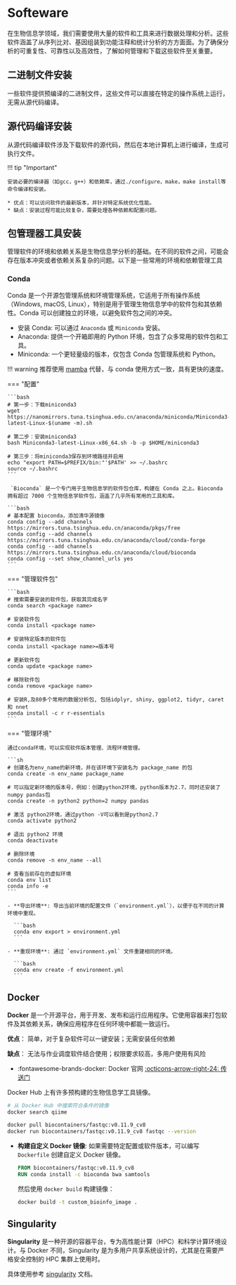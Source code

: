 # Softeware

在生物信息学领域，我们需要使用大量的软件和工具来进行数据处理和分析。这些软件涵盖了从序列比对、基因组装到功能注释和统计分析的方方面面。为了确保分析的可重复性、可靠性以及高效性，了解如何管理和下载这些软件至关重要。

## 二进制文件安装

一些软件提供预编译的二进制文件，这些文件可以直接在特定的操作系统上运行，无需从源代码编译。

## 源代码编译安装

从源代码编译软件涉及下载软件的源代码，然后在本地计算机上进行编译，生成可执行文件。

!!! tip "Important"

    安装必要的编译器（如gcc，g++）和依赖库，通过./configure，make，make install等命令编译和安装。

    * 优点：可以访问软件的最新版本，并针对特定系统优化性能。
    * 缺点：安装过程可能比较复杂，需要处理各种依赖和配置问题。

## 包管理器工具安装

管理软件的环境和依赖关系是生物信息学分析的基础。在不同的软件之间，可能会存在版本冲突或者依赖关系复杂的问题。以下是一些常用的环境和依赖管理工具

### Conda

Conda 是一个开源包管理系统和环境管理系统，它适用于所有操作系统（Windows, macOS, Linux），特别是用于管理生物信息学中的软件包和其依赖性。Conda 可以创建独立的环境，以避免软件包之间的冲突。

- 安装 Conda: 可以通过 `Anaconda` 或 `Miniconda` 安装。
- Anaconda: 提供一个开箱即用的 Python 环境，包含了众多常用的软件包和工具。
- Miniconda: 一个更轻量级的版本，仅包含 Conda 包管理系统和 Python。

!!! warning
    推荐使用 [mamba](Mamba) 代替，与 conda 使用方式一致，具有更快的速度。

=== "配置"

    ```bash
    # 第一步：下载miniconda3 
    wget https://nanomirrors.tuna.tsinghua.edu.cn/anaconda/miniconda/Miniconda3-latest-Linux-$(uname -m).sh 

    # 第二步：安装miniconda3 
    bash Miniconda3-latest-Linux-x86_64.sh -b -p $HOME/miniconda3 

    # 第三步：将miniconda3保存到环境路径并启用 
    echo "export PATH=$PREFIX/bin:"'$PATH' >> ~/.bashrc 
    source ~/.bashrc 
    ```

     `Bioconda` 是一个专门用于生物信息学的软件包仓库，构建在 Conda 之上。Bioconda 拥有超过 7000 个生物信息学软件包，涵盖了几乎所有常用的工具和库。

    ```bash
    # 基本配置 bioconda，添加清华源镜像 
    conda config --add channels https://mirrors.tuna.tsinghua.edu.cn/anaconda/pkgs/free 
    conda config --add channels https://mirrors.tuna.tsinghua.edu.cn/anaconda/cloud/conda-forge 
    conda config --add channels https://mirrors.tuna.tsinghua.edu.cn/anaconda/cloud/bioconda 
    conda config --set show_channel_urls yes
    ```

=== "管理软件包"

    ```bash
    # 搜索需要安装的软件包，获取其完成名字
    conda search <package name>

    # 安装软件包
    conda install <package name> 

    # 安装特定版本的软件包
    conda install <package name>=版本号

    # 更新软件包
    conda update <package name>

    # 移除软件包
    conda remove <package name>

    # 安装R,及80多个常用的数据分析包, 包括idplyr, shiny, ggplot2, tidyr, caret 和 nnet
    conda install -c r r-essentials
    ```

=== "管理环境"

    通过conda环境，可以实现软件版本管理、流程环境管理。

    ```sh
    # 创建名为env_name的新环境，并在该环境下安装名为 package_name 的包
    conda create -n env_name package_name

    # 可以指定新环境的版本号，例如：创建python2环境，python版本为2.7，同时还安装了numpy pandas包
    conda create -n python2 python=2 numpy pandas

    # 激活 python2环境，通过python -V可以看到是python2.7
    conda activate python2

    # 退出 python2 环境
    conda deactivate

    # 删除环境
    conda remove -n env_name --all

    # 查看当前存在的虚拟环境
    conda env list
    conda info -e
    ```

    - **导出环境**: 导出当前环境的配置文件（`environment.yml`），以便于在不同的计算环境中重现。

      ```bash
      conda env export > environment.yml
      ```

    - **重现环境**: 通过 `environment.yml` 文件重建相同的环境。

      ```bash
      conda env create -f environment.yml
      ```

## Docker

**Docker** 是一个开源平台，用于开发、发布和运行应用程序。它使用容器来打包软件及其依赖关系，确保应用程序在任何环境中都能一致运行。

**优点**： 简单，对于复杂软件可以一键安装；无需安装任何依赖

**缺点**： 无法与作业调度软件结合使用；权限要求较高，多用户使用有风险
<div class="grid cards" markdown>

- :fontawesome-brands-docker: Docker 官网 [:octicons-arrow-right-24: <a href="https://github.com/YanggWu" target="_blank"> 传送门 </a>](#)

</div>

Docker Hub 上有许多预构建的生物信息学工具镜像。

```sh
# 从 Docker Hub 中搜索符合条件的镜像
docker search qiime
```

  ```bash
  docker pull biocontainers/fastqc:v0.11.9_cv8
  docker run biocontainers/fastqc:v0.11.9_cv8 fastqc --version
  ```

- **构建自定义 Docker 镜像**: 如果需要特定配置或软件版本，可以编写 `Dockerfile` 创建自定义 Docker 镜像。

  ```Dockerfile
  FROM biocontainers/fastqc:v0.11.9_cv8
  RUN conda install -c bioconda bwa samtools
  ```

  然后使用 `docker build` 构建镜像：

  ```bash
  docker build -t custom_bioinfo_image .
  ```

## Singularity

**Singularity** 是一种开源的容器平台，专为高性能计算（HPC）和科学计算环境设计。与 Docker 不同，Singularity 是为多用户共享系统设计的，尤其是在需要严格安全控制的 HPC 集群上使用时。

具体使用参考 [singularity](Singularity) 文档。
